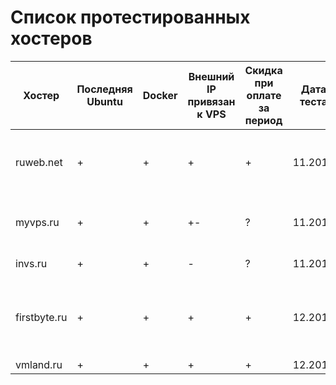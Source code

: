 # Список протестированных хостеров

| Хостер | Последняя Ubuntu | Docker | Внешний IP привязан к VPS | Скидка при оплате за период | Дата теста | Комментарий |
| ------ | ---------------- | ------ | ------------------------- | --------------------------- | ---------- | ----------- |
| ruweb.net | + | + | + | + | 11.2016 | Хорошие VPS, но мало диска, зато много памяти и скидки |
| myvps.ru | + | + | +- | ? | 11.2016 | IP зависит от локации. Что-то с ними не то было |
| invs.ru | + | + | - | ? | 11.2016 | Не очень из-за IP |
| firstbyte.ru | + | + | + | + | 12.2016 | Очень медленные виртуалки, сильно оверселлят ресурсы |
| vmland.ru | + | + | + | + | 12.2016 | Всё хорошо |
